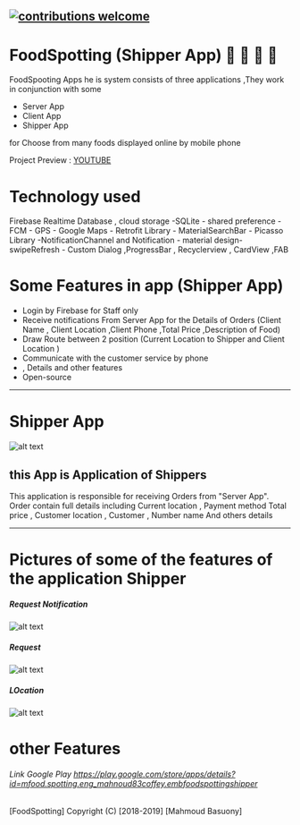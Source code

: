 ## [![contributions welcome](https://img.shields.io/badge/contributions-welcome-brightgreen.svg?style=flat)](https://github.com/dwyl/esta/issues)
# FoodSpotting (Shipper App)  :truck: :hamburger: :fries: :poultry_leg: 
 FoodSpooting Apps he is system consists of three applications ,They work in conjunction with some
  * Server  App
  * Client  App
  * Shipper App
  
 for Choose from many foods displayed online by mobile phone
 
 Project Preview : [YOUTUBE](https://www.youtube.com/watch?v=we7FD1Yk68k&feature=youtu.be)  
 
 # Technology used
 Firebase Realtime Database , cloud storage -SQLite - shared preference - FCM - GPS - Google Maps - Retrofit Library - MaterialSearchBar -
 Picasso Library  -NotificationChannel and  Notification - material design-swipeRefresh - Custom Dialog ,ProgressBar , Recyclerview , CardView ,FAB 
 
 # Some Features in app (Shipper App) 
   *  Login by Firebase for Staff only
   *  Receive notifications From Server App for the Details of Orders (Client Name , Client Location ,Client Phone ,Total Price ,Description of Food)
   *  Draw Route between 2 position  (Current Location to Shipper and Client Location )
   *  Communicate with the customer service by phone
   *  , Details and other features
   *  Open-source
   
 ---
# Shipper  App

![alt text](https://firebasestorage.googleapis.com/v0/b/learn-esaily.appspot.com/o/FoodSportting-Shipper%2F46496052_569557903490003_2109418271978553344_n.png?alt=media&token=40099e59-f188-4b27-b58f-bdd717db6222 "Logo Title Text 1")



## this App is  Application of Shippers
   
   This application is responsible for receiving Orders from "Server App".
   Order  contain full details 
   including Current location , Payment method Total price , Customer location , Customer , Number name And others details

--- ---

 # Pictures of some of the features of the application Shipper 


 #####  Request Notification
 
![alt text](https://firebasestorage.googleapis.com/v0/b/learn-esaily.appspot.com/o/FoodSportting-Shipper%2F46503752_343806706382221_8677483789477216256_n.png?alt=media&token=f68cecf2-77a5-4575-83b3-b4783f9c1636)


 #####  Request  
 
![alt text](https://firebasestorage.googleapis.com/v0/b/learn-esaily.appspot.com/o/FoodSportting-Shipper%2F46647918_1955330677848729_131860808861745152_n%20(1).png?alt=media&token=ffb4b325-95f6-46ce-a0b9-cc6e8815c542)

 ##### LOcation  
 
![alt text](https://firebasestorage.googleapis.com/v0/b/learn-esaily.appspot.com/o/FoodSportting-Shipper%2F46514663_374959719907035_7286257218452717568_n.png?alt=media&token=2a511065-3e4d-4b70-9feb-196ad40fa305)

# other Features
 ###### Link Google Play https://play.google.com/store/apps/details?id=mfood.spotting.eng_mahnoud83coffey.embfoodspottingshipper

[FoodSpotting] Copyright (C) [2018-2019] [Mahmoud Basuony]
